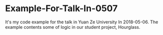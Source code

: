 # Example-For-Talk-In-0507
It's my code example for the talk in Yuan Ze University In 2018-05-06. The example contents some of logic in our student project, Hourglass.
